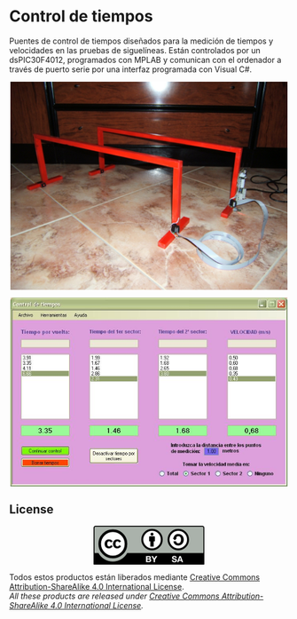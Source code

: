 # Control de tiempos
Puentes de control de tiempos  diseñados para la medición de tiempos y velocidades en las pruebas de siguelíneas.
Están controlados por un dsPIC30F4012, programados con MPLAB y comunican con el ordenador a través de puerto serie por una interfaz programada con Visual C#.

<p align="center">
<img src="images/DSCF2786.jpg" width="500" align = "center">
</p>

<p align="center">
<img src="images/Interfaz.jpg" width="500" align = "center">
</p>

## License
<p align="center">
<img src="license/by-sa.png" align = "center">
</p>

Todos estos productos están liberados mediante [Creative Commons Attribution-ShareAlike 4.0 International License](http://creativecommons.org/licenses/by-sa/4.0/).  
_All these products are released under [Creative Commons Attribution-ShareAlike 4.0 International License](http://creativecommons.org/licenses/by-sa/4.0/)._
